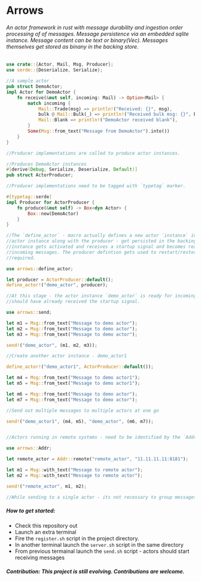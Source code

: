 # Arrows
###### An actor framework in rust with message durability and ingestion order processing of of messages. Message persistence via an embedded sqlite instance. Message content can be text or binary(Vec<u8>). Messages themselves get stored as binany in the backing store.

```rust
use crate::{Actor, Mail, Msg, Producer};
use serde::{Deserialize, Serialize};

//A sample actor
pub struct DemoActor;
impl Actor for DemoActor {
    fn receive(&mut self, incoming: Mail) -> Option<Mail> {
        match incoming {
            Mail::Trade(msg) => println!("Received: {}", msg),
            bulk @ Mail::Bulk(_) => println!("Received bulk msg: {}", bulk),
            Mail::Blank => println!("DemoActor received blank"),
        }
        Some(Msg::from_text("Message from DemoActor").into())
    }
}

//Producer implementations are called to produce actor instances.

//Produces DemoActor instances
#[derive(Debug, Serialize, Deserialize, Default)]
pub struct ActorProducer;

//Producer implementations need to be tagged with `typetag` marker.

#[typetag::serde]
impl Producer for ActorProducer {
    fn produce(&mut self) -> Box<dyn Actor> {
        Box::new(DemoActor)
    }
}

//The `define_actor` - macro actually defines a new actor `instance` in the system. The
//actor instance along with the producer - get persisted in the backing store, the actor
//instance gets activated and receives a startup signal and becomes ready to process
//incoming messages. The producer defintion gets used to restart/restore the actor as
//required.

use arrows::define_actor;

let producer = ActorProducer::default();
define_actor!("demo_actor", producer);

//At this stage - the actor instance `demo_actor` is ready for incoming messages. It
//should have already received the startup signal.

use arrows::send;

let m1 = Msg::from_text("Message to demo actor");
let m2 = Msg::from_text("Message to demo actor");
let m3 = Msg::from_text("Message to demo actor");

send!("demo_actor", (m1, m2, m3));

//Create another actor instance - demo_actor1

define_actor!("demo_actor1", ActorProducer::default());

let m4 = Msg::from_text("Message to demo actor1");
let m5 = Msg::from_text("Message to demo actor1");

let m6 = Msg::from_text("Message to demo actor");
let m7 = Msg::from_text("Message to demo actor");

//Send out multiple messages to multiple actors at one go

send!("demo_actor1", (m4, m5), "demo_actor", (m6, m7));


//Actors running in remote systems - need to be identified by the `Addr` construct:

use arrows::Addr;

let remote_actor = Addr::remote("remote_actor", "11.11.11.11:8181");

let m1 = Msg::with_text("Message to remote actor");
let m2 = Msg::with_text("Message to remote actor");

send!("remote_actor", m1, m2);

//While sending to a single actor - its not recessary to group messages within braces.
```

##### How to get started:

* Check this repository out
* Launch an extra terminal
* Fire the `register.sh` script in the project directory.
* In another terminal launch the `server.sh` script in the same directory
* From previous termainal launch the `send.sh` script - actors should start receiving messages


##### Contribution: This project is still evolving. Contributions are welcome.
